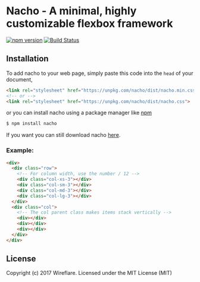 # Nacho - A minimal, highly customizable flexbox framework

[![npm version](https://badge.fury.io/js/nacho.svg)](https://badge.fury.io/js/nacho)
[![Build Status](https://travis-ci.org/Linkd-Inc/nacho.svg?branch=master)](https://travis-ci.org/Linkd-Inc/nacho)


## Installation

To add nacho to your web page, simply paste this code into the `head` of your document,
```html
<link rel="stylesheet" href="https://unpkg.com/nacho/dist/nacho.min.css">
<!-- or -->
<link rel="stylesheet" href="https://unpkg.com/nacho/dist/nacho.css">
```
or you can install nacho using a package manager like [npm](https://npmjs.com/package/nacho)
```bash
$ npm install nacho
```
If you want you can still download nacho [here](https://github.com/WireFlare/nacho/releases/download/v0.0.1/nacho.min.css).

### Example:

```html
<div>
  <div class="row">
    <!-- For column width, use the number / 12 -->
    <div class="col-xs-3"></div>
    <div class="col-sm-3"></div>
    <div class="col-md-3"></div>
    <div class="col-lg-3"></div>
  </div>
  <div class="col">
    <!-- The col parent class makes items stack vertically -->
    <div></div>
    <div></div>
    <div></div>
  </div>
</div>
```

## License

Copyright (c) 2017 Wireflare. Licensed under the MIT License (MIT)
